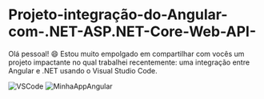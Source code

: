 # Projeto-integração-do-Angular-com-.NET-ASP.NET-Core-Web-API-

Olá pessoal! 😄 Estou muito empolgado em compartilhar com vocês um projeto impactante no qual trabalhei recentemente: uma integração entre Angular e .NET usando o Visual Studio Code.


![VSCode](https://github.com/viniciuscaetano12/Projeto-integra-o-do-Angular-com-.NET-ASP.NET-Core-Web-API-/assets/111949554/69ac6f36-4975-4d9b-a559-bbace0c7068b)
![MinhaAppAngular](https://github.com/viniciuscaetano12/Projeto-integra-o-do-Angular-com-.NET-ASP.NET-Core-Web-API-/assets/111949554/eb4ec2ff-f72f-4a4c-91a5-36c93c03c201)
